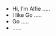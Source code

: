- Hi, I’m Alfie .....
- I like Go .....
- Go .....
- ......
<!---
alfie71/alfie71 is a ✨ special ✨ repository because its `README.md` (this file) appears on your GitHub profile.
You can click the Preview link to take a look at your changes.
--->
